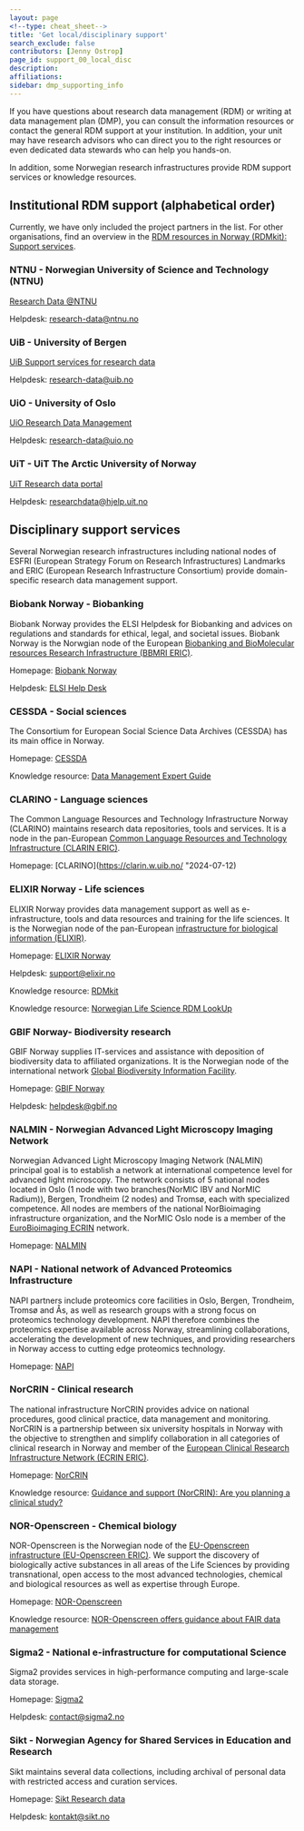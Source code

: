 ```yaml
---
layout: page
<!--type: cheat_sheet-->
title: 'Get local/disciplinary support'
search_exclude: false
contributors: [Jenny Ostrop]
page_id: support_00_local_disc
description:
affiliations:
sidebar: dmp_supporting_info
---
```

If you have questions about research data management (RDM) or writing at data management plan (DMP), you can consult the information resources or contact the general RDM support at your institution. In addition, your unit may have research advisors who can direct you to the right resources or even dedicated data stewards who can help you hands-on.

In addition, some Norwegian research infrastructures provide RDM support services or knowledge resources.

## Institutional RDM support (alphabetical order)

Currently, we have only included the project partners in the list. For other organisations, find an overview in the [RDM resources in Norway (RDMkit): Support services](https://rdmkit.elixir-europe.org/no_resources#support-services).

### NTNU - Norwegian University of Science and Technology (NTNU)
[Research Data @NTNU](https://i.ntnu.no/researchdata)

Helpdesk: [research-data@ntnu.no](mailto:research-data@ntnu.no)

### UiB - University of Bergen
[UiB Support services for research data](https://www.uib.no/en/researchdata)

Helpdesk: [research-data@uib.no](mailto:research-data@uib.no)

### UiO - University of Oslo
[UiO Research Data Management](https://www.uio.no/english/for-employees/support/research/research-data-management/)

Helpdesk: [research-data@uio.no](mailto:research-data@uio.no)

### UiT - UiT The Arctic University of Norway
[UiT Research data portal](https://en.uit.no/research/research-dataportal)

Helpdesk: [researchdata@hjelp.uit.no](mailto:researchdata@hjelp.uit.no)


## Disciplinary support services
Several Norwegian research infrastructures including national nodes of ESFRI (European Strategy Forum on Research Infrastructures) Landmarks and ERIC (European Research Infrastructure Consortium) provide domain-specific research data management support.

### Biobank Norway - Biobanking
Biobank Norway provides the ELSI Helpdesk for Biobanking and advices on regulations and standards for ethical, legal, and societal issues. Biobank Norway is the Norwgian node of the European [Biobanking and BioMolecular resources Research Infrastructure (BBMRI ERIC)](https://www.bbmri-eric.eu/).

Homepage: [Biobank Norway](https://bbmri.no/ "2024-07-19")

Helpdesk: [ELSI Help Desk](https://bbmri.no/help-desk-elsi "2024-07-19")

### CESSDA - Social sciences
The Consortium for European Social Science Data Archives (CESSDA) has its main office in Norway.

Homepage: [CESSDA](https://www.cessda.eu/ "2024-07-12")

Knowledge resource: [Data Management Expert Guide](https://dmeg.cessda.eu/ "2024-07-12")

### CLARINO - Language sciences
The Common Language Resources and Technology Infrastructure Norway (CLARINO) maintains research data repositories, tools and services. It is a node in the pan-European [Common Language Resources and Technology Infrastructure (CLARIN ERIC)](https://www.clarin.eu/).

Homepage: [CLARINO](https://clarin.w.uib.no/ "2024-07-12)

### ELIXIR Norway - Life sciences
ELIXIR Norway provides data management support as well as e-infrastructure, tools and data resources and training for the life sciences. It is the Norwegian node of the pan-European [infrastructure for biological information (ELIXIR)](https://elixir-europe.org/).

Homepage: [ELIXIR Norway](https://elixir.no/ "2024-07-12")

Helpdesk: [support@elixir.no](https://elixir.no/helpdesk "2024-07-12")

Knowledge resource: [RDMkit](https://rdmkit.elixir-europe.org/ "2024-07-12")

Knowledge resource: [Norwegian Life Science RDM LookUp](https://elixir.no/rdm-lookup/ "2024-07-12")

### GBIF Norway- Biodiversity research
GBIF Norway supplies IT-services and assistance with deposition of biodiversity data to affiliated organizations. It is the Norwegian node of the international network [Global Biodiversity Information Facility](https://www.gbif.org/).

Homepage: [GBIF Norway](https://www.gbif.no/ "2024-07-19")

Helpdesk: [helpdesk@gbif.no](https://www.gbif.no/services/ "2024-07-19")

### NALMIN - Norwegian Advanced Light Microscopy Imaging Network
Norwegian Advanced Light Microscopy Imaging Network (NALMIN) principal goal is to establish a network at international competence level for advanced light microscopy. The network consists of 5 national nodes located in Oslo (1 node with two branches(NorMIC IBV and NorMIC Radium)), Bergen, Trondheim (2 nodes) and Tromsø, each with specialized competence. All nodes are members of the national NorBioimaging infrastructure organization, and the NorMIC Oslo node is a member of the [EuroBioimaging ECRIN](https://www.eurobioimaging.eu/nodes/normic-oslo---advanced-light-microscopy-node-oslo) network. 

Homepage: [NALMIN](https://nalmin.no/ "2024-08-12")

### NAPI - National network of Advanced Proteomics Infrastructure 
NAPI partners include proteomics core facilities in Oslo, Bergen, Trondheim, Tromsø and Ås, as well as research groups with a strong focus on proteomics technology development. NAPI therefore combines the proteomics expertise available across Norway, streamlining collaborations, accelerating the development of new techniques, and providing researchers in Norway access to cutting edge proteomics technology.

Homepage: [NAPI](https://www.napi.uio.no/ "2024-08-12")

### NorCRIN - Clinical research
The national infrastructure NorCRIN provides advice on national procedures, good clinical practice, data management and monitoring. NorCRIN is a partnership between six university hospitals in Norway with the objective to strengthen and simplify collaboration in all categories of clinical research in Norway and member of the [European Clinical Research Infrastructure Network (ECRIN ERIC)](https://ecrin.org/).

Homepage: [NorCRIN](https://www.norcrin.no/ "2024-07-12")

Knowledge resource: [Guidance and support (NorCRIN): Are you planning a clinical study?](https://www.norcrin.no/en/are-you-planning-a-clinical-study/)

### NOR-Openscreen - Chemical biology
NOR-Openscreen is the Norwegian node of the [EU-Openscreen infrastructure (EU-Openscreen ERIC)](https://www.eu-openscreen.eu/). We support the discovery of biologically active substances in all areas of the Life Sciences by providing transnational, open access to the most advanced technologies, chemical and biological resources as well as expertise through Europe.

Homepage: [NOR-Openscreen](https://www.openscreen.uio.no/english/index.html "2024-08-12")

Knowledge resource: [NOR-Openscreen offers guidance about FAIR data management](https://www.openscreen.uio.no/english/services/data-management/index.html "2024-08-12")

### Sigma2 - National e-infrastructure for computational Science
Sigma2 provides services in high-performance computing and large-scale data storage.

Homepage: [Sigma2](https://www.sigma2.no/ "2024-07-12")

Helpdesk: [contact@sigma2.no](https://www.sigma2.no/user-support "2024-07-12")

### Sikt - Norwegian Agency for Shared Services in Education and Research
Sikt maintains several data collections, including archival of personal data with restricted access and curation services.

Homepage: [Sikt Research data](https://sikt.no/en/omrade/research-data "2024-07-12")

Helpdesk: [kontakt@sikt.no](mailto:kontakt@sikt.no)
